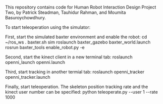 This repository contains code for Human Robot Interaction Design Project Two, 
by Patrick Steadman, Tauhidur Rahman, and  Moumita Basuroychowdhury.

To start teleoperation using the simulator:

First, start the simulated baxter environment and enable the robot:
    cd ~/ros_ws
    . baxter.sh sim
    roslaunch baxter_gazebo baxter_world.launch
    rosrun baxter_tools enable_robot.py -e

Second, start the kinect client in a new terminal tab:
    roslaunch openni_launch openni.launch

Third, start tracking in another termial tab:
    roslaunch openni_tracker openni_tracker.launch

Finally, start teleoperation.  The skeleton position tracking
rate and the kinect user number can be specified:
    python teleoperate.py --user 1 --rate 1000

